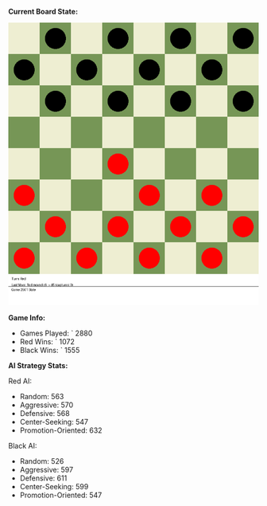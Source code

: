 
**Current Board State:**  
<!-- START_GIF -->
![Checkers Game](./checkers_game.gif)
<!-- END_GIF -->

**Game Info:**  
- Games Played: `<!-- GAMES_PLAYED --> 2880
- Red Wins: `<!-- RED_WINS --> 1072
- Black Wins: `<!-- BLACK_WINS --> 1555

<!-- AI_STATS -->
**AI Strategy Stats:**

Red AI:
- Random: 563
- Aggressive: 570
- Defensive: 568
- Center-Seeking: 547
- Promotion-Oriented: 632

Black AI:
- Random: 526
- Aggressive: 597
- Defensive: 611
- Center-Seeking: 599
- Promotion-Oriented: 547
